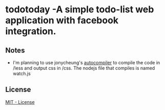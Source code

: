 # todotoday -A simple todo-list web application with facebook integration.

## Notes
- I'm planning to use jonycheung's [autocompiler][AutoCompiler] to compile the code in /less and output css in /css. The nodejs file that compiles is named watch.js

## License

[MIT - License][MIT]

[MIT]: http://opensource.org/licenses/MIT
[AutoCompiler]: https://github.com/jonycheung/Dead-Simple-LESS-Watch-Compiler

